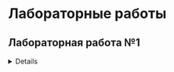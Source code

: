 # Лабораторные работы
## Лабораторная работа №1
<details>

###Цель:
*Создать автоматизированный пайплайн для обработки данных, обучения и тестирования модели машинного обучения.
###Этапы:
1. Подготовить датасет Iris и сохранить в CSV.
2. Предобработать данные: стандартизация и разделение на train/test.
3. Обучить модель логистической регрессии.
4. Проверить точность модели на тестовых данных.
5. Автоматизировать процесс с помощью pipeline.sh.

```shell
(.venv) ayrat@AyratPC:/mnt/c/Users/limin/PycharmProjects/MLOps/lab1$ ./pipeline.sh
Running data_creation.py...
Data successfully saved to data/iris_data.csv
Running data_preprocessing.py...
Data preprocessing completed successfully.
Running model_preparation.py...
Model successfully saved to model/logistic_regression_model.pkl
Running model_testing.py...
Model test accuracy is: 1.000
Pipeline completed successfully!
```
</details>